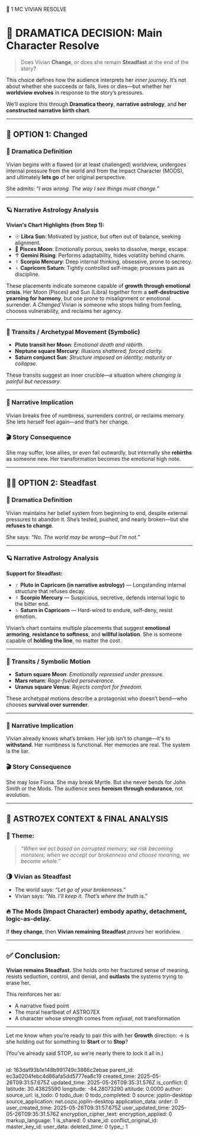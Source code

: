 🧠 1 MC VIVIAN RESOLVE



# 🧠 DRAMATICA DECISION: **Main Character Resolve**

> Does Vivian **Change**, or does she remain **Steadfast** at the end of the story?

This choice defines how the audience interprets her *inner journey*. It’s not about whether she succeeds or fails, lives or dies—but whether her **worldview evolves** in response to the story’s pressures.

We’ll explore this through **Dramatica theory**, **narrative astrology**, and **her constructed narrative birth chart**.

---

## 🔁 OPTION 1: **Changed**

### 🧩 Dramatica Definition

Vivian begins with a flawed (or at least challenged) worldview, undergoes internal pressure from the world and from the Impact Character (MODS), and ultimately **lets go** of her original perspective.

She admits: *“I was wrong. The way I see things must change.”*

---

### 🪐 Narrative Astrology Analysis

**Vivian's Chart Highlights (from Step 1):**

* ☉ **Libra Sun**: Motivated by justice, but often out of balance, seeking alignment.
* 🌙 **Pisces Moon**: Emotionally porous, seeks to dissolve, merge, escape.
* ↑ **Gemini Rising**: Performs adaptability, hides volatility behind charm.
* ☿ **Scorpio Mercury**: Deep internal thinking, obsessive, prone to secrecy.
* ♄ **Capricorn Saturn**: Tightly controlled self-image; processes pain as discipline.

These placements indicate someone capable of **growth through emotional crisis**. Her Moon (Pisces) and Sun (Libra) together form a **self-destructive yearning for harmony**, but one prone to misalignment or emotional surrender. A *Changed* Vivian is someone who stops hiding from feeling, chooses vulnerability, and reclaims her agency.

---

### 🔮 Transits / Archetypal Movement (Symbolic)

* **Pluto transit her Moon**: *Emotional death and rebirth.*
* **Neptune square Mercury**: *Illusions shattered; forced clarity.*
* **Saturn conjunct Sun**: *Structure imposed on identity; maturity or collapse.*

These transits suggest an inner crucible—a situation where *changing is painful but necessary*.

---

### 🧠 Narrative Implication

Vivian breaks free of numbness, surrenders control, or reclaims memory. She lets herself feel again—and that’s her change.

### 🎬 Story Consequence

She may suffer, lose allies, or even fail outwardly, but internally she **rebirths** as someone new. Her transformation becomes the emotional high note.

---

## 🧍‍♀️ OPTION 2: **Steadfast**

### 🧩 Dramatica Definition

Vivian maintains her belief system from beginning to end, despite external pressures to abandon it. She’s tested, pushed, and nearly broken—but she **refuses to change**.

She says: *“No. The world may be wrong—but I’m not.”*

---

### 🪐 Narrative Astrology Analysis

**Support for Steadfast:**

* ♇ **Pluto in Capricorn (in narrative astrology)** — Longstanding internal structure that refuses decay.
* ☿ **Scorpio Mercury** — Suspicious, secretive, defends internal logic to the bitter end.
* ♄ **Saturn in Capricorn** — Hard-wired to endure, self-deny, resist emotion.

Vivian’s chart contains multiple placements that suggest **emotional armoring**, **resistance to softness**, and **willful isolation**. She is someone capable of **holding the line**, no matter the cost.

---

### 🔮 Transits / Symbolic Motion

* **Saturn square Moon**: *Emotionally repressed under pressure.*
* **Mars return**: *Rage-fueled perseverance.*
* **Uranus square Venus**: *Rejects comfort for freedom.*

These archetypal motions describe a protagonist who doesn’t bend—who chooses **survival over surrender**.

---

### 🧠 Narrative Implication

Vivian already knows what’s broken. Her job isn’t to change—it's to **withstand**.
Her numbness is functional. Her memories are real. The system is the liar.

### 🎬 Story Consequence

She may lose Fiona. She may break Myrtle. But she never bends for John Smith or the Mods.
The audience sees **heroism through endurance**, not evolution.

---

## 🧩 ASTRO7EX CONTEXT & FINAL ANALYSIS

### 🧠 Theme:

> *“When we act based on corrupted memory, we risk becoming monsters; when we accept our brokenness and choose meaning, we become whole.”*

### 🌗 Vivian as Steadfast

* The world says: *“Let go of your brokenness.”*
* Vivian says: *“No. I’ll keep it. That’s where the truth is.”*

### 🔥 The Mods (Impact Character) embody apathy, detachment, logic-as-delay.

If **they change**, then **Vivian remaining Steadfast** *proves* her worldview.

---

## ✅ Conclusion:

**Vivian remains Steadfast.**
She holds onto her fractured sense of meaning, resists seduction, control, and denial, and **outlasts** the systems trying to erase her.

This reinforces her as:

* A narrative fixed point
* The moral heartbeat of ASTRO7EX
* A character whose strength comes from *refusal*, not transformation

---

Let me know when you’re ready to pair this with her **Growth** direction:
→ Is she holding out for something to **Start** or to **Stop**?

(You’ve already said STOP, so we’re nearly there to lock it all in.)

```
```


id: 163daf93b1e148b991749c3866c2ebae
parent_id: ec3a0204febc4d86afa5dd5777ea8c19
created_time: 2025-05-26T09:31:57.675Z
updated_time: 2025-05-26T09:35:31.576Z
is_conflict: 0
latitude: 30.43825590
longitude: -84.28073290
altitude: 0.0000
author: 
source_url: 
is_todo: 0
todo_due: 0
todo_completed: 0
source: joplin-desktop
source_application: net.cozic.joplin-desktop
application_data: 
order: 0
user_created_time: 2025-05-26T09:31:57.675Z
user_updated_time: 2025-05-26T09:35:31.576Z
encryption_cipher_text: 
encryption_applied: 0
markup_language: 1
is_shared: 0
share_id: 
conflict_original_id: 
master_key_id: 
user_data: 
deleted_time: 0
type_: 1